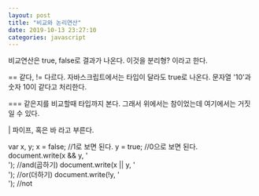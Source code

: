 ```yaml
---
layout: post
title: "비교와 논리연산"
date: 2019-10-13 23:27:10
categories: javascript
---
```

비교연산은 true, false로 결과가 나온다. 이것을 분리형? 이라고 한다.

== 같다, != 다르다.
자바스크립트에서는 타입이 달라도 true로 나온다. 문자열 '10'과 숫자 10이 같다고 처리한다.

=== 같은지를 비교할때 타입까지 본다.
그래서 위에서는 참이었는데 여기에서는 거짓일 수 있다.

| 파이프, 혹은 바 라고 부른다.

  var x, y;
  x = false;  //1로 보면 된다.
  y = true;  //0으로 보면 된다.
  document.write(x && y, '<br>');  //and(곱하기)
  document.write(x || y, '<br>');  //or(더하기)
  document.write(!y, '<br>');  //not
